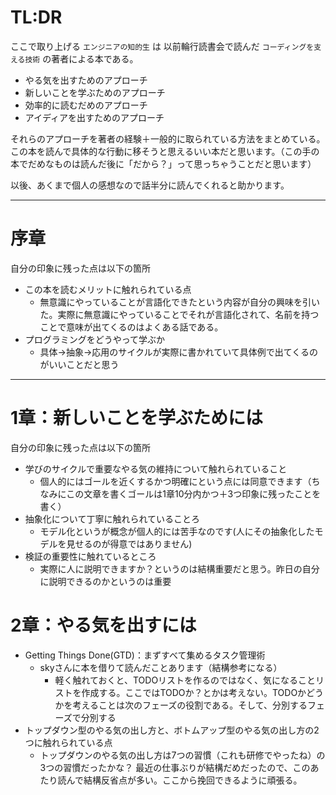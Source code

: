 # TL:DR
ここで取り上げる `エンジニアの知的生` は 以前輪行読書会で読んだ `コーディングを支える技術` の著者による本である。

* やる気を出すためのアプローチ
* 新しいことを学ぶためのアプローチ
* 効率的に読むだめのアプローチ
* アイディアを出すためのアプローチ

それらのアプローチを著者の経験＋一般的に取られている方法をまとめている。
この本を読んで具体的な行動に移そうと思えるいい本だと思います。（この手の本でだめなものは読んだ後に「だから？」って思っちゃうことだと思います）

以後、あくまで個人の感想なので話半分に読んでくれると助かります。

* * *
# 序章
自分の印象に残った点は以下の箇所
* この本を読むメリットに触れられている点
  * 無意識にやっていることが言語化できたという内容が自分の興味を引いた。実際に無意識にやっていることでそれが言語化されて、名前を持つことで意味が出てくるのはよくある話である。
* プログラミングをどうやって学ぶか
  * 具体→抽象→応用のサイクルが実際に書かれていて具体例で出てくるのがいいことだと思う

* * *

 # 1章：新しいことを学ぶためには
自分の印象に残った点は以下の箇所
* 学びのサイクルで重要なやる気の維持について触れられていること
  * 個人的にはゴールを近くするかつ明確にという点には同意できます（ちなみにこの文章を書くゴールは1章10分内かつ＋3つ印象に残ったことを書く） 
* 抽象化について丁寧に触れられていることろ
  * モデル化というが概念が個人的には苦手なのです(人にその抽象化したモデルを見せるのが得意ではありません)
* 検証の重要性に触れているところ
  * 実際に人に説明できますか？というのは結構重要だと思う。昨日の自分に説明できるのかというのは重要

# 2章：やる気を出すには
* Getting Things Done(GTD)：まずすべて集めるタスク管理術
  * skyさんに本を借りて読んだことあります（結構参考になる）
    * 軽く触れておくと、TODOリストを作るのではなく、気になることリストを作成する。ここではTODOか？とかは考えない。TODOかどうかを考えることは次のフェーズの役割である。そして、分別するフェーズで分別する
* トップダウン型のやる気の出し方と、ボトムアップ型のやる気の出し方の2つに触れられている点
  * トップダウンのやる気の出し方は7つの習慣（これも研修でやったね）の3つの習慣だったかな？ 最近の仕事ぶりが結構だめだったので、このあたり読んで結構反省点が多い。ここから挽回できるように頑張る。


